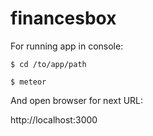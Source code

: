 financesbox
===========

For running app in console:

`$ cd /to/app/path`

`$ meteor`

And open browser for next URL:

http://localhost:3000